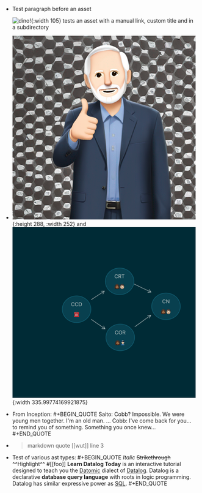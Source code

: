 - Test paragraph before an asset
  
  
  ![dino!](assets/subdir/partydino.gif){:width 105} tests an asset with a manual link, custom title and in a subdirectory
- ![greg-popovich-thumbs-up.png](../assets/greg-popovich-thumbs-up_1704749687791_0.png){:height 288, :width 252} and ![HEART Teams](../assets/HEART_Teams.png){:width 335.99774169921875}
- From Inception:
  #+BEGIN_QUOTE
  Saito: Cobb? Impossible. We were young men together. I'm an old man.
  ...
  Cobb: I've come back for you... to remind you of something. Something you once knew...
  #+END_QUOTE
- > markdown quote
  [[wut]]
  line 3
- Test of various ast types:
  #+BEGIN_QUOTE
  *Italic* ~~Strikethrough~~ ^^Highlight^^ #[[foo]]
  **Learn Datalog Today** is an interactive tutorial designed to teach you the [Datomic](http://datomic.com/) dialect of [Datalog](http://en.wikipedia.org/wiki/Datalog). Datalog is a declarative **database query language** with roots in logic programming. Datalog has similar expressive power as [SQL](http://en.wikipedia.org/wiki/Sql).
  #+END_QUOTE